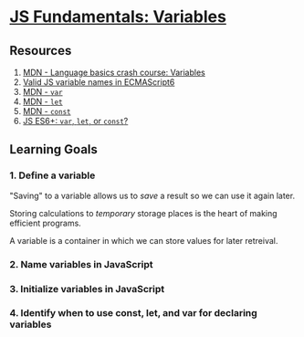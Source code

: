 # [JS Fundamentals: Variables](https://learn.co/tracks/online-software-engineering-structured/front-end-web-programming/manipulating-the-dom/js-fundamentals-variables)

## Resources

  1. [MDN - Language basics crash course: Variables](https://developer.mozilla.org/en-US/docs/Learn/Getting_started_with_the_web/JavaScript_basics#Variables)
  2. [Valid JS variable names in ECMAScript6](https://mathiasbynens.be/notes/javascript-identifiers-es6)
  3. [MDN - `var`](https://developer.mozilla.org/en-US/docs/Web/JavaScript/Reference/Statements/var)
  4. [MDN - `let`](https://developer.mozilla.org/en-US/docs/Web/JavaScript/Reference/Statements/let)
  5. [MDN - `const`](https://developer.mozilla.org/en-US/docs/Web/JavaScript/Reference/Statements/const)
  6. [JS ES6+: `var`, `let`, or `const`?](https://medium.com/javascript-scene/javascript-es6-var-let-or-const-ba58b8dcde75)

## Learning Goals

  ### 1. Define a variable

  "Saving" to a variable allows us to _save_ a result so we can use it again later.

  Storing calculations to _temporary_ storage places is the heart of making efficient programs.

  A variable is a container in which we can store values for later retreival.

  ### 2. Name variables in JavaScript

  

  ### 3. Initialize variables in JavaScript
  ### 4. Identify when to use const, let, and var for declaring variables
